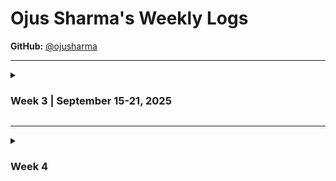 # Ojus Sharma's Weekly Logs

**GitHub:** [@ojusharma](https://github.com/ojusharma)

---

<details>
  <summary><h3>Week 3 | September 15-21, 2025</h3></summary>

<img width="1068" height="626" alt="image" src="https://github.com/user-attachments/assets/4aaa76bd-bd43-4903-bfaf-4ca2ef5a0dcb" />

### Team Activities
- **Project Requirements Discussion**: Discussed and finalized project requirements with the team members.
- **Requirements Analysis**: Spoke to 4 different teams and compared their requirements with ours, and eventually improved our requirements. 

### Personal Contributions
- **Folder Structure**: Created the initial folder structure of the repo, following the format highlighted by the project-starter
- **Non-functional requirements**: Decided on 2 non-functional requirements for the project

</details>

---

<details>
  <summary><h3>Week 4</h3></summary>

<img width="1068" height="626" alt="image" src="https://github.com/user-attachments/assets/4aaa76bd-bd43-4903-bfaf-4ca2ef5a0dcb" />


### What Went Well
  - Created the initial system architecture diagram with Sparsh (based on Ronit's draft with Ribhav) and got it ready for the Wednesday in-class activity.
  - Spoke to 4 teams on Wednesday about our proposed system architecture diagram, with a split between cloud and local processing
  - Proposed that the team meet twice a week to stay on the same page. Set up a when2meet instance to decide on meeting times.
  - Had a team meeting to finalise project requirements :)

  ### What Didn't Go Well
  - Sparsh and I had to stay pretty late on Tuesday to get the system architecture ready for the in-class activity. To prevent this from happening, we pitched the idea of having a short team meeting on Mon/Tue to get the team on the same page. The team was happy and understanding

  ### Planning for Next Week
  - Working on DFDs for the upcoming week
  - Doing research and having group Knowledge Transfers
  - Meeting twice during the week
</details>

